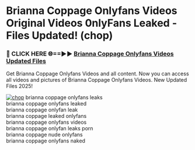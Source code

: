 # Brianna Coppage Onlyfans Videos Original Videos 0nlyFans Leaked - Files Updated! (chop)

<h3>🔴 CLICK HERE 🌐==►► <a href="https://tinyurl.com/x26r9saj" rel="nofollow">Brianna Coppage Onlyfans Videos Updated Files</a></h3>

Get Brianna Coppage Onlyfans Videos and all content. Now you can access all videos and pictures of Brianna Coppage Onlyfans Videos. New Updated Files 2025!

[![chop](https://i.imgur.com/LkgZPqh.gif)](https://tinyurl.com/x26r9saj)
brianna coppage onlyfans leaks<br>
brianna coppage onlyfans leaked<br>
brianna coppage onlyfan leak<br>
brianna coppage leaked onlyfans<br>
brianna coppage onlyfans videos<br>
brianna coppage onlyfan leaks porn<br>
brianna coppage nude onlyfans<br>
brianna coppage onlyfans naked